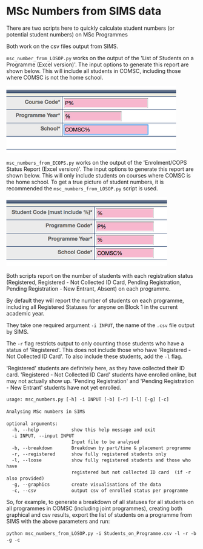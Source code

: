 # MSc Numbers from SIMS data

There are two scripts here to quickly calculate student numbers (or potential student numbers) on MSc Programmes

Both work on the csv files output from SIMS.

`msc_number_from_LOSOP.py` works on the output of the 'List of Students on a Programme (Excel version)'. The input options to generate this report are shown below. This will include all students in COMSC, including those where COMSC is not the home school.

![Course Code: P%, Programme Year: %, School: COMSC%](/docs/losop_input.png?raw=true "Parameters for LOSOP report")

`msc_numbers_from_ECOPS.py` works on the output of the 'Enrolment/COPS Status Report (Excel version)'. The input options to generate this report are shown below. This will only include students on courses where COMSC is the home school. To get a true picture of student numbers, it is recommended the `msc_numbers_from_LOSOP.py` script is used.

![Student Code: %, Programme Code: P%, Programme Year: %, School Code: COMSC%](/docs/ecops_input.png?raw=true "Parameters for ECOPS report")

Both scripts report on the number of students with each registration status (Registered, Registered - Not Collected ID Card, Pending Registration, Pending Registration - New Entrant, Absent) on each programme.

By default they will report the number of students on each programme, including all Registered Statuses for anyone on Block 1 in the current academic year.

They take one required argument `-i INPUT`, the name of the `.csv` file output by SIMS.

The `-r` flag restricts output to only counting those students who have a status of 'Registered'. This does not include those who have 'Registered - Not Collected ID Card'. To also include these students, add the `-l` flag.

'Registered' students are definitely here, as they have collected their ID card. 'Registered - Not Collected ID Card' students have enrolled online, but may not actually show up. 'Pending Registration' and 'Pending Registration - New Entrant' students have not yet enrolled.


```
usage: msc_numbers.py [-h] -i INPUT [-b] [-r] [-l] [-g] [-c]

Analysing MSc numbers in SIMS

optional arguments:
  -h, --help            show this help message and exit
  -i INPUT, --input INPUT
                        Input file to be analysed
  -b, --breakdown       Breakdown by part/time & placement programme
  -r, --registered      show fully registered students only
  -l, --loose           show fully registered students and those who have
                        registered but not collected ID card  (if -r also provided)
  -g, --graphics        create visualisations of the data
  -c, --csv             output csv of enrolled status per programme
```

So, for example, to generate a breakdown of all statuses for all students on all programmes in COMSC (including joint programmes), creating both graphical and csv results, export the list of students on a programme from SIMS with the above parameters and run:

`python msc_numbers_from_LOSOP.py -i Students_on_Programme.csv -l -r -b -g -c`
